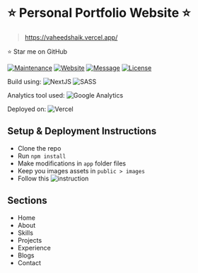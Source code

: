 # ⭐ Personal Portfolio Website ⭐
>
> <https://vaheedshaik.vercel.app/>

⭐ Star me on GitHub

[![Maintenance](https://img.shields.io/badge/maintained-yes-green.svg)](https://github.com/vaheedsk36/portfolio-website-nextjs/commits/main)
[![Website](https://img.shields.io/badge/website-up-yellow)](https://vaheedshaik.vercel.app/)
[![Message](https://img.shields.io/badge/LinkedIn-0077B5?style=flat&logo=linkedin&logoColor=white)](https://www.linkedin.com/in/sk36)
[![License](http://img.shields.io/:license-mit-blue.svg?style=flat&logo)](http://badges.mit-license.org)

Build using:
![NextJS](https://img.shields.io/badge/next%20js-000000?style=flat&logo=nextdotjs&logoColor=white)
![SASS](https://img.shields.io/badge/Sass-CC6699?style=flat&logo=sass&logoColor=white)

Analytics tool used:
![Google Analytics](https://img.shields.io/badge/Google%20Analytics-E37400?style=flat&logo=google%20analytics&logoColor=white)

Deployed on:
![Vercel](https://img.shields.io/badge/Vercel-000000?style=flat&logo=vercel&logoColor=white)

## Setup & Deployment Instructions

- Clone the repo
- Run `npm install`
- Make modifications in `app` folder files
- Keep you images assets in `public > images`
- Follow this ![instruction](https://nextjs.org/learn/basics/deploying-nextjs-app/deploy)

## Sections

- Home
- About
- Skills
- Projects
- Experience
- Blogs
- Contact